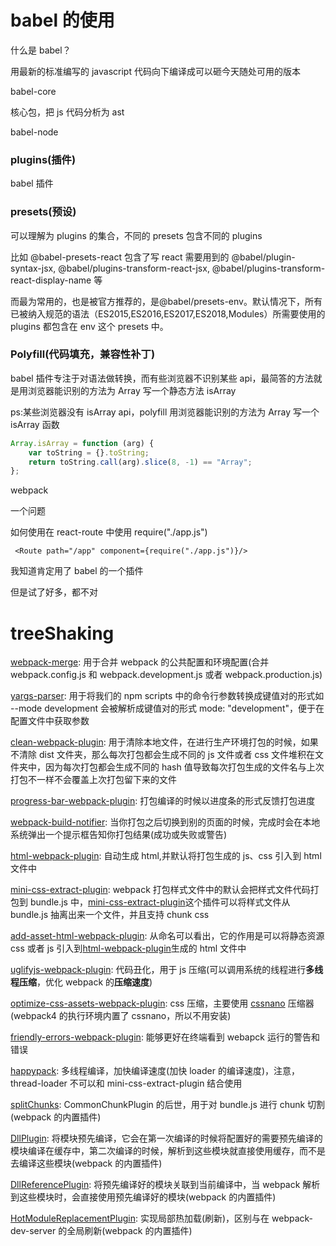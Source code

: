 # babel 的使用

什么是 babel？

用最新的标准编写的 javascript 代码向下编译成可以砸今天随处可用的版本

babel-core

核心包，把 js 代码分析为 ast

babel-node

### plugins(插件)

babel 插件

### presets(预设)

可以理解为 plugins 的集合，不同的 presets 包含不同的 plugins

比如 @babel-presets-react 包含了写 react 需要用到的 @babel/plugin-syntax-jsx, @babel/plugins-transform-react-jsx, @babel/plugins-transform-react-display-name 等

而最为常用的，也是被官方推荐的，是@babel/presets-env。默认情况下，所有已被纳入规范的语法（ES2015,ES2016,ES2017,ES2018,Modules）所需要使用的 plugins 都包含在 env 这个 presets 中。

### Polyfill(代码填充，兼容性补丁)

babel 插件专注于对语法做转换，而有些浏览器不识别某些 api，最简答的方法就是用浏览器能识别的方法为 Array 写一个静态方法 isArray

ps:某些浏览器没有 isArray api，polyfill 用浏览器能识别的方法为 Array 写一个 isArray 函数

```javascript
Array.isArray = function (arg) {
    var toString = {}.toString;
    return toString.call(arg).slice(8, -1) == "Array";
};
```

webpack

一个问题

如何使用在 react-route 中使用 require("./app.js")

```
 <Route path="/app" component={require("./app.js")}/>
```

我知道肯定用了 babel 的一个插件

但是试了好多，都不对

# treeShaking

[webpack-merge](https://link.juejin.im?target=https%3A%2F%2Fwww.npmjs.com%2Fpackage%2Fwebpack-merge): 用于合并 webpack 的公共配置和环境配置(合并 webpack.config.js 和 webpack.development.js 或者 webpack.production.js)

[yargs-parser](https://link.juejin.im?target=https%3A%2F%2Fwww.npmjs.com%2Fpackage%2Fyargs-parser): 用于将我们的 npm scripts 中的命令行参数转换成键值对的形式如 --mode development 会被解析成键值对的形式 mode: "development"，便于在配置文件中获取参数

[clean-webpack-plugin](https://link.juejin.im?target=https%3A%2F%2Fwww.npmjs.com%2Fpackage%2Fclean-webpack-plugin): 用于清除本地文件，在进行生产环境打包的时候，如果不清除 dist 文件夹，那么每次打包都会生成不同的 js 文件或者 css 文件堆积在文件夹中，因为每次打包都会生成不同的 hash 值导致每次打包生成的文件名与上次打包不一样不会覆盖上次打包留下来的文件

[progress-bar-webpack-plugin](https://link.juejin.im?target=https%3A%2F%2Fwww.npmjs.com%2Fpackage%2Fprogress-bar-webpack-plugin): 打包编译的时候以进度条的形式反馈打包进度

[webpack-build-notifier](https://link.juejin.im?target=https%3A%2F%2Fwww.npmjs.com%2Fpackage%2Fwebpack-build-notifier): 当你打包之后切换到别的页面的时候，完成时会在本地系统弹出一个提示框告知你打包结果(成功或失败或警告)

[html-webpack-plugin](https://link.juejin.im?target=https%3A%2F%2Fwww.npmjs.com%2Fpackage%2Fhtml-webpack-plugin): 自动生成 html,并默认将打包生成的 js、css 引入到 html 文件中

[mini-css-extract-plugin](https://link.juejin.im?target=https%3A%2F%2Fwww.npmjs.com%2Fpackage%2Fmini-css-extract-plugin): webpack 打包样式文件中的默认会把样式文件代码打包到 bundle.js 中，[mini-css-extract-plugin](https://link.juejin.im?target=https%3A%2F%2Fwww.npmjs.com%2Fpackage%2Fmini-css-extract-plugin)这个插件可以将样式文件从 bundle.js 抽离出来一个文件，并且支持 chunk css

[add-asset-html-webpack-plugin](https://link.juejin.im?target=https%3A%2F%2Fwww.npmjs.com%2Fpackage%2Fadd-asset-html-webpack-plugin): 从命名可以看出，它的作用是可以将静态资源 css 或者 js 引入到[html-webpack-plugin](https://link.juejin.im?target=https%3A%2F%2Fwww.npmjs.com%2Fpackage%2Fhtml-webpack-plugin)生成的 html 文件中

[uglifyjs-webpack-plugin](https://link.juejin.im?target=https%3A%2F%2Fwww.npmjs.com%2Fpackage%2Fuglifyjs-webpack-plugin): 代码丑化，用于 js 压缩(可以调用系统的线程进行**多线程压缩**，优化 webpack 的**压缩速度**)

[optimize-css-assets-webpack-plugin](https://link.juejin.im?target=https%3A%2F%2Fwww.npmjs.com%2Fpackage%2Foptimize-css-assets-webpack-plugin): css 压缩，主要使用 [cssnano](https://link.juejin.im?target=https%3A%2F%2Fgithub.com%2Fcssnano%2Fcssnano) 压缩器(webpack4 的执行环境内置了 cssnano，所以不用安装)

[friendly-errors-webpack-plugin](https://link.juejin.im?target=https%3A%2F%2Fwww.npmjs.com%2Fpackage%2Ffriendly-errors-webpack-plugin): 能够更好在终端看到 webapck 运行的警告和错误

[happypack](https://link.juejin.im?target=https%3A%2F%2Fwww.npmjs.com%2Fpackage%2Fhappypack): 多线程编译，加快编译速度(加快 loader 的编译速度)，注意，thread-loader 不可以和 mini-css-extract-plugin 结合使用

[splitChunks](https://link.juejin.im?target=https%3A%2F%2Fwebpack.docschina.org%2Fplugins%2Fsplit-chunks-plugin%2F%23src%2Fcomponents%2FSidebar%2FSidebar.jsx): CommonChunkPlugin 的后世，用于对 bundle.js 进行 chunk 切割(webpack 的内置插件)

[DllPlugin](https://link.juejin.im?target=https%3A%2F%2Fwebpack.docschina.org%2Fplugins%2Fdll-plugin%2F%23src%2Fcomponents%2FSidebar%2FSidebar.jsx): 将模块预先编译，它会在第一次编译的时候将配置好的需要预先编译的模块编译在缓存中，第二次编译的时候，解析到这些模块就直接使用缓存，而不是去编译这些模块(webpack 的内置插件)

[DllReferencePlugin](https://link.juejin.im?target=https%3A%2F%2Fwebpack.docschina.org%2Fplugins%2Fdll-plugin%2F%23dllreferenceplugin): 将预先编译好的模块关联到当前编译中，当 webpack 解析到这些模块时，会直接使用预先编译好的模块(webpack 的内置插件)

[HotModuleReplacementPlugin](https://link.juejin.im?target=https%3A%2F%2Fwebpack.docschina.org%2Fplugins%2Fhot-module-replacement-plugin%2F%23src%2Fcomponents%2FSidebar%2FSidebar.jsx): 实现局部热加载(刷新)，区别与在 webpack-dev-server 的全局刷新(webpack 的内置插件)
